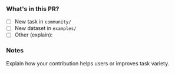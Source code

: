 ### What's in this PR?

- [ ] New task in `community/`
- [ ] New dataset in `examples/`
- [ ] Other (explain):

### Notes

Explain how your contribution helps users or improves task variety.